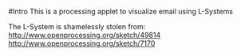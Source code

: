 #Intro
This is a processing applet to visualize email using L-Systems

The L-System is shamelessly stolen from:
http://www.openprocessing.org/sketch/49814
http://www.openprocessing.org/sketch/7170
